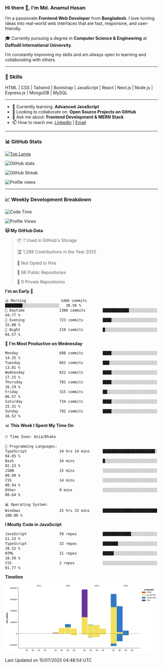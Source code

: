 ### Hi there 👋, I'm Md. Anamul Hasan

I’m a passionate **Frontend Web Developer** from **Bangladesh**. I love turning ideas into real-world web interfaces that are fast, responsive, and user-friendly.

🎓 Currently pursuing a degree in **Computer Science & Engineering** at **Daffodil International University**.

I’m constantly improving my skills and am always open to learning and collaborating with others.

---

### 🚀 Skills
HTML | CSS | Tailwind | Bootstrap | JavaScript | React | Next.js | Node.js | Express.js | MongoDB | MySQL 

---

- 🌱 Currently learning: **Advanced JavaScript**
- 👯 Looking to collaborate on: **Open Source Projects on GitHub**
- 💬 Ask me about: **Frontend Development & MERN Stack**
- 📫 How to reach me: [LinkedIn](https://www.linkedin.com/in/mdanamulhasan201) | [Email](mailto:anamulhasan3625@gmail.com)

---

### 📊 GitHub Stats

[![Top Langs](https://github-readme-stats.vercel.app/api/top-langs/?username=mdanamulhasan201&layout=compact)](https://github.com/anuraghazra/github-readme-stats)

![GitHub stats](https://github-readme-stats.vercel.app/api?username=mdanamulhasan201&show_icons=true&count_private=true&theme=tokyonight)

![GitHub Streak](https://streak-stats.demolab.com?user=mdanamulhasan201&theme=tokyonight)

![Profile views](https://gpvc.arturio.dev/mdanamulhasan201)

---

### 📈 Weekly Development Breakdown

<!--START_SECTION:waka-->
![Code Time](http://img.shields.io/badge/Code%20Time-425%20hrs-blue)

![Profile Views](http://img.shields.io/badge/Profile%20Views-1-blue)

**🐱 My GitHub Data** 

> 📦 ? Used in GitHub's Storage 
 > 
> 🏆 1,288 Contributions in the Year 2025
 > 
> 🚫 Not Opted to Hire
 > 
> 📜 66 Public Repositories 
 > 
> 🔑 0 Private Repositories 
 > 
**I'm an Early 🐤** 

```text
🌞 Morning                1466 commits        ████████░░░░░░░░░░░░░░░░░   30.58 % 
🌆 Daytime                2386 commits        ████████████░░░░░░░░░░░░░   49.77 % 
🌃 Evening                723 commits         ████░░░░░░░░░░░░░░░░░░░░░   15.08 % 
🌙 Night                  219 commits         █░░░░░░░░░░░░░░░░░░░░░░░░   04.57 % 
```
📅 **I'm Most Productive on Wednesday** 

```text
Monday                   688 commits         ████░░░░░░░░░░░░░░░░░░░░░   14.35 % 
Tuesday                  662 commits         ███░░░░░░░░░░░░░░░░░░░░░░   13.81 % 
Wednesday                822 commits         ████░░░░░░░░░░░░░░░░░░░░░   17.15 % 
Thursday                 781 commits         ████░░░░░░░░░░░░░░░░░░░░░   16.29 % 
Friday                   315 commits         ██░░░░░░░░░░░░░░░░░░░░░░░   06.57 % 
Saturday                 734 commits         ████░░░░░░░░░░░░░░░░░░░░░   15.31 % 
Sunday                   792 commits         ████░░░░░░░░░░░░░░░░░░░░░   16.52 % 
```


📊 **This Week I Spent My Time On** 

```text
🕑︎ Time Zone: Asia/Dhaka

💬 Programming Languages: 
TypeScript               24 hrs 14 mins      ████████████████████████░   94.85 % 
Bash                     34 mins             █░░░░░░░░░░░░░░░░░░░░░░░░   02.23 % 
JSON                     15 mins             ░░░░░░░░░░░░░░░░░░░░░░░░░   00.99 % 
CSS                      14 mins             ░░░░░░░░░░░░░░░░░░░░░░░░░   00.94 % 
Other                    9 mins              ░░░░░░░░░░░░░░░░░░░░░░░░░   00.64 % 

💻 Operating System: 
Windows                  25 hrs 33 mins      █████████████████████████   100.00 % 
```

**I Mostly Code in JavaScript** 

```text
JavaScript               58 repos            █████████████░░░░░░░░░░░░   51.33 % 
TypeScript               32 repos            ███████░░░░░░░░░░░░░░░░░░   28.32 % 
HTML                     21 repos            █████░░░░░░░░░░░░░░░░░░░░   18.58 % 
CSS                      2 repos             ░░░░░░░░░░░░░░░░░░░░░░░░░   01.77 % 
```



**Timeline**

![Lines of Code chart](https://raw.githubusercontent.com/mdanamulhasan201/mdanamulhasan201/main/assets/bar_graph.png)


 Last Updated on 15/07/2025 04:48:54 UTC
<!--END_SECTION:waka-->

